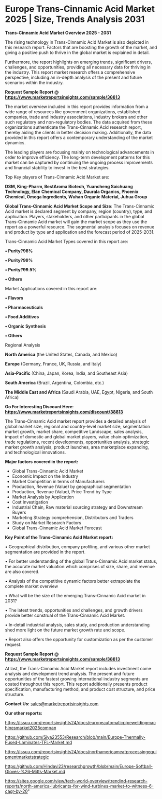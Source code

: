 # Europe Trans-Cinnamic Acid Market 2025 | Size, Trends Analysis 2031

<Strong> Trans-Cinnamic Acid Market Overview 2025 - 2031</strong>

The rising technology in Trans-Cinnamic Acid Market is also depicted in this research report. Factors that are boosting the growth of the market, and giving a positive push to thrive in the global market is explained in detail.

Furthermore, the report highlights on emerging trends, significant drivers, challenges, and opportunities, providing all necessary data for thriving in the industry. This report market research offers a comprehensive perspective, including an in-depth analysis of the present and future scenarios within the industry.

<strong>Request Sample Report @ <a href=https://www.marketreportsinsights.com/sample/38813>https://www.marketreportsinsights.com/sample/38813</a></strong>

The market overview included in this report provides information from a wide range of resources like government organizations, established companies, trade and industry associations, industry brokers and other such regulatory and non-regulatory bodies. The data acquired from these organizations authenticate the Trans-Cinnamic Acid research report, thereby aiding the clients in better decision making. Additionally, the data provided in this report offers a contemporary understanding of the market dynamics.

The leading players are focusing mainly on technological advancements in order to improve efficiency. The long-term development patterns for this market can be captured by continuing the ongoing process improvements and financial stability to invest in the best strategies.

Top Key players of Trans-Cinnamic Acid Market are:

<strong>DSM, King-Pharm, BestAroma Biotech, Yuancheng Saichuang Technology, Elan Chemical Company, Daurala Organics, Phoenix Chemical, Omega Ingredients, Wuhan Organic Material, Juhua Group</strong>

<strong><b>Global Trans-Cinnamic Acid Market Scope and Size:</b></strong>
The Trans-Cinnamic Acid market is declared segment by company, region (country), type, and application. Players, stakeholders, and other participants in the global Trans-Cinnamic Acid market will gain the market scope as they use the report as a powerful resource. The segmental analysis focuses on revenue and product by type and application and the forecast period of 2025-2031.

Trans-Cinnamic Acid Market Types covered in this report are:

<strong>•  Purity?98%

•  Purity?99%

•  Purity?99.5%

•  Others</strong>

Market Applications covered in this report are:

<strong>•  Flavors

•  Pharmaceuticals

•  Food Additives

•  Organic Synthesis

•  Others</strong> 

Regional Analysis

<strong>North America</strong> (the United States, Canada, and Mexico)

<strong>Europe</strong> (Germany, France, UK, Russia, and Italy)

<strong>Asia-Pacific</strong> (China, Japan, Korea, India, and Southeast Asia)

<strong>South America</strong> (Brazil, Argentina, Colombia, etc.)

<strong>The Middle East and Africa</strong> (Saudi Arabia, UAE, Egypt, Nigeria, and South Africa)

<strong>Go For Interesting Discount Here: <a href=https://www.marketreportsinsights.com/discount/38813>https://www.marketreportsinsights.com/discount/38813</a></strong>

The Trans-Cinnamic Acid market report provides a detailed analysis of global market size, regional and country-level market size, segmentation market growth, market share, competitive Landscape, sales analysis, impact of domestic and global market players, value chain optimization, trade regulations, recent developments, opportunities analysis, strategic market growth analysis, product launches, area marketplace expanding, and technological innovations.

<strong><b>Major factors covered in the report:</b></strong>
<ul>
  <li>Global Trans-Cinnamic Acid Market </li>
  <li>Economic Impact on the Industry</li>
  <li>Market Competition in terms of Manufacturers</li>
  <li>Production, Revenue (Value) by geographical segmentation</li>
  <li>Production, Revenue (Value), Price Trend by Type</li>
  <li>Market Analysis by Application</li>
  <li>Cost Investigation</li>
  <li>Industrial Chain, Raw material sourcing strategy and Downstream Buyers</li>
  <li>Marketing Strategy comprehension, Distributors and Traders</li>
  <li>Study on Market Research Factors</li>
  <li>Global Trans-Cinnamic Acid Market Forecast</li>
</ul>

<strong><b>Key Point of the Trans-Cinnamic Acid Market report:</b></strong>

• Geographical distribution, company profiling, and various other market segmentation are provided in the report.

• For better understanding of the global Trans-Cinnamic Acid market status, the accurate market valuation which comprises of size, share, and revenue are also covered.

• Analysis of the competitive dynamic factors better extrapolate the complete market overview

• What will be the size of the emerging Trans-Cinnamic Acid market in 2031?

• The latest trends, opportunities and challenges, and growth drivers provide better construal of the Trans-Cinnamic Acid Market.

• In-detail industrial analysis, sales study, and production understanding shed more light on the future market growth rate and scope.

• Report also offers the opportunity for customization as per the customer request.

<strong>Request Sample Report @ <a href=https://www.marketreportsinsights.com/sample/38813>https://www.marketreportsinsights.com/sample/38813</a></strong>

At last, the Trans-Cinnamic Acid Market report includes investment come analysis and development trend analysis. The present and future opportunities of the fastest growing international industry segments are coated throughout this report. This report additionally presents product specification, manufacturing method, and product cost structure, and price structure.

<strong>Contact Us:</strong>
sales@marketreportsinsights.com

<strong>Our other reports:</strong>

<a href=https://issuu.com/reportsinsights24/docs/europeautomaticpipeweldingmachinesmarket2025compan>https://issuu.com/reportsinsights24/docs/europeautomaticpipeweldingmachinesmarket2025compan</a>

<a href=https://github.com/Siya23553/Research/blob/main/Europe-Thermally-Fused-Laminates-TFL-Market.md>https://github.com/Siya23553/Research/blob/main/Europe-Thermally-Fused-Laminates-TFL-Market.md</a>

<a href=https://issuu.com/reportsinsights24/docs/northamericameatprocessingequipmentmarketstrategic>https://issuu.com/reportsinsights24/docs/northamericameatprocessingequipmentmarketstrategic</a>

<a href=https://github.com/Hindavi23/researchgrowth/blob/main/Europe-Softball-Gloves-%26-Mitts-Market.md>https://github.com/Hindavi23/researchgrowth/blob/main/Europe-Softball-Gloves-%26-Mitts-Market.md</a>

<a href=https://sites.google.com/view/tech-world-overview/trendind-research-reports/north-america-lubricants-for-wind-turbines-market-to-witness-6-cagr-by-20>https://sites.google.com/view/tech-world-overview/trendind-research-reports/north-america-lubricants-for-wind-turbines-market-to-witness-6-cagr-by-20</a>"
